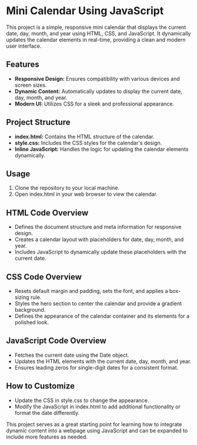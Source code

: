 # Mini Calendar Using JavaScript

This project is a simple, responsive mini calendar that displays the current date, day, month, and year using HTML, CSS, and JavaScript. It dynamically updates the calendar elements in real-time, providing a clean and modern user interface.

## Features

- **Responsive Design:** Ensures compatibility with various devices and screen sizes.
- **Dynamic Content:** Automatically updates to display the current date, day, month, and year.
- **Modern UI:** Utilizes CSS for a sleek and professional appearance.

## Project Structure

- **index.html:** Contains the HTML structure of the calendar.
- **style.css:** Includes the CSS styles for the calendar's design.
- **Inline JavaScript:** Handles the logic for updating the calendar elements dynamically.

## Usage

1. Clone the repository to your local machine.
2. Open index.html in your web browser to view the calendar.

## HTML Code Overview

- Defines the document structure and meta information for responsive design.
- Creates a calendar layout with placeholders for date, day, month, and year.
- Includes JavaScript to dynamically update these placeholders with the current date.

## CSS Code Overview

- Resets default margin and padding, sets the font, and applies a box-sizing rule.
- Styles the hero section to center the calendar and provide a gradient background.
- Defines the appearance of the calendar container and its elements for a polished look.

## JavaScript Code Overview

- Fetches the current date using the Date object.
- Updates the HTML elements with the current date, day, month, and year.
- Ensures leading zeros for single-digit dates for a consistent format.

## How to Customize

- Update the CSS in style.css to change the appearance.
- Modify the JavaScript in index.html to add additional functionality or format the date differently.

This project serves as a great starting point for learning how to integrate dynamic content into a webpage using JavaScript and can be expanded to include more features as needed.
